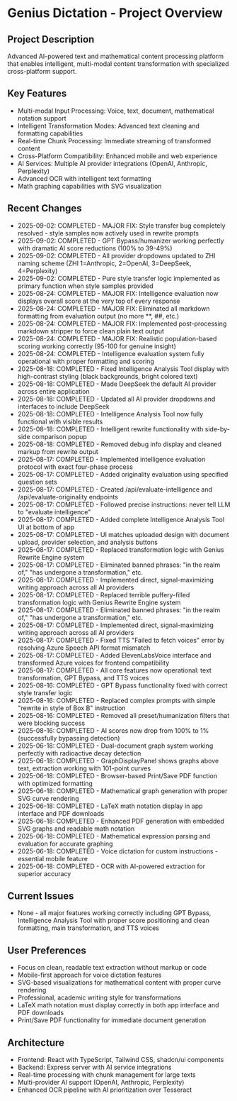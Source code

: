 # Genius Dictation - Project Overview

## Project Description
Advanced AI-powered text and mathematical content processing platform that enables intelligent, multi-modal content transformation with specialized cross-platform support.

## Key Features
- Multi-modal Input Processing: Voice, text, document, mathematical notation support
- Intelligent Transformation Modes: Advanced text cleaning and formatting capabilities
- Real-time Chunk Processing: Immediate streaming of transformed content
- Cross-Platform Compatibility: Enhanced mobile and web experience
- AI Services: Multiple AI provider integrations (OpenAI, Anthropic, Perplexity)
- Advanced OCR with intelligent text formatting
- Math graphing capabilities with SVG visualization

## Recent Changes
- 2025-09-02: COMPLETED - MAJOR FIX: Style transfer bug completely resolved - style samples now actively used in rewrite prompts
- 2025-09-02: COMPLETED - GPT Bypass/humanizer working perfectly with dramatic AI score reductions (100% to 39-49%)
- 2025-09-02: COMPLETED - All provider dropdowns updated to ZHI naming scheme (ZHI 1=Anthropic, 2=OpenAI, 3=DeepSeek, 4=Perplexity)
- 2025-09-02: COMPLETED - Pure style transfer logic implemented as primary function when style samples provided
- 2025-08-24: COMPLETED - MAJOR FIX: Intelligence evaluation now displays overall score at the very top of every response
- 2025-08-24: COMPLETED - MAJOR FIX: Eliminated all markdown formatting from evaluation output (no more **, ##, etc.)
- 2025-08-24: COMPLETED - MAJOR FIX: Implemented post-processing markdown stripper to force clean plain text output
- 2025-08-24: COMPLETED - MAJOR FIX: Realistic population-based scoring working correctly (95-100 for genuine insight)
- 2025-08-24: COMPLETED - Intelligence evaluation system fully operational with proper formatting and scoring
- 2025-08-18: COMPLETED - Fixed Intelligence Analysis Tool display with high-contrast styling (black backgrounds, bright colored text)
- 2025-08-18: COMPLETED - Made DeepSeek the default AI provider across entire application
- 2025-08-18: COMPLETED - Updated all AI provider dropdowns and interfaces to include DeepSeek
- 2025-08-18: COMPLETED - Intelligence Analysis Tool now fully functional with visible results
- 2025-08-18: COMPLETED - Intelligent rewrite functionality with side-by-side comparison popup
- 2025-08-18: COMPLETED - Removed debug info display and cleaned markup from rewrite output
- 2025-08-17: COMPLETED - Implemented intelligence evaluation protocol with exact four-phase process
- 2025-08-17: COMPLETED - Added originality evaluation using specified question sets
- 2025-08-17: COMPLETED - Created /api/evaluate-intelligence and /api/evaluate-originality endpoints
- 2025-08-17: COMPLETED - Followed precise instructions: never tell LLM to "evaluate intelligence"
- 2025-08-17: COMPLETED - Added complete Intelligence Analysis Tool UI at bottom of app
- 2025-08-17: COMPLETED - UI matches uploaded design with document upload, provider selection, and analysis buttons
- 2025-08-17: COMPLETED - Replaced transformation logic with Genius Rewrite Engine system
- 2025-08-17: COMPLETED - Eliminated banned phrases: "in the realm of," "has undergone a transformation," etc.
- 2025-08-17: COMPLETED - Implemented direct, signal-maximizing writing approach across all AI providers
- 2025-08-17: COMPLETED - Replaced terrible puffery-filled transformation logic with Genius Rewrite Engine system
- 2025-08-17: COMPLETED - Eliminated banned phrases: "in the realm of," "has undergone a transformation," etc.
- 2025-08-17: COMPLETED - Implemented direct, signal-maximizing writing approach across all AI providers
- 2025-08-17: COMPLETED - Fixed TTS "Failed to fetch voices" error by resolving Azure Speech API format mismatch
- 2025-08-17: COMPLETED - Added ElevenLabsVoice interface and transformed Azure voices for frontend compatibility
- 2025-08-17: COMPLETED - All core features now operational: text transformation, GPT Bypass, and TTS voices
- 2025-08-16: COMPLETED - GPT Bypass functionality fixed with correct style transfer logic
- 2025-08-16: COMPLETED - Replaced complex prompts with simple "rewrite in style of Box B" instruction
- 2025-08-16: COMPLETED - Removed all preset/humanization filters that were blocking success
- 2025-08-16: COMPLETED - AI scores now drop from 100% to 1% (successfully bypassing detection)
- 2025-06-18: COMPLETED - Dual-document graph system working perfectly with radioactive decay detection
- 2025-06-18: COMPLETED - GraphDisplayPanel shows graphs above text, extraction working with 101-point curves
- 2025-06-18: COMPLETED - Browser-based Print/Save PDF function with optimized formatting
- 2025-06-18: COMPLETED - Mathematical graph generation with proper SVG curve rendering
- 2025-06-18: COMPLETED - LaTeX math notation display in app interface and PDF downloads
- 2025-06-18: COMPLETED - Enhanced PDF generation with embedded SVG graphs and readable math notation
- 2025-06-18: COMPLETED - Mathematical expression parsing and evaluation for accurate graphing
- 2025-06-18: COMPLETED - Voice dictation for custom instructions - essential mobile feature
- 2025-06-18: COMPLETED - OCR with AI-powered extraction for superior accuracy

## Current Issues
- None - all major features working correctly including GPT Bypass, Intelligence Analysis Tool with proper score positioning and clean formatting, main transformation, and TTS voices

## User Preferences
- Focus on clean, readable text extraction without markup or code
- Mobile-first approach for voice dictation features
- SVG-based visualizations for mathematical content with proper curve rendering
- Professional, academic writing style for transformations
- LaTeX math notation must display correctly in both app interface and PDF downloads
- Print/Save PDF functionality for immediate document generation

## Architecture
- Frontend: React with TypeScript, Tailwind CSS, shadcn/ui components
- Backend: Express server with AI service integrations
- Real-time processing with chunk management for large texts
- Multi-provider AI support (OpenAI, Anthropic, Perplexity)
- Enhanced OCR pipeline with AI prioritization over Tesseract